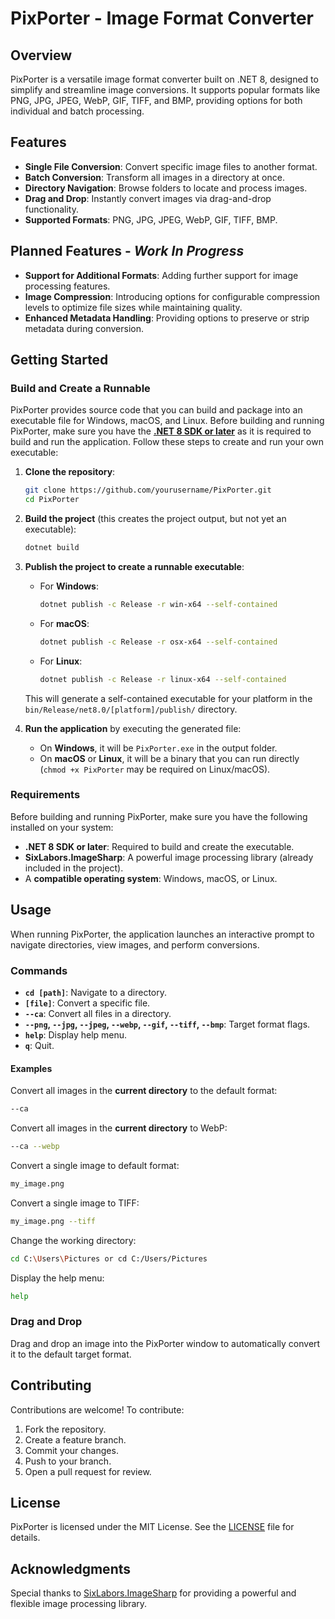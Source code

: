 # PixPorter - Image Format Converter

## Overview
PixPorter is a versatile image format converter built on .NET 8, designed to simplify and streamline image conversions. It supports popular formats like PNG, JPG, JPEG, WebP, GIF, TIFF, and BMP, providing options for both individual and batch processing.

## Features
- **Single File Conversion**: Convert specific image files to another format.
- **Batch Conversion**: Transform all images in a directory at once.
- **Directory Navigation**: Browse folders to locate and process images.
- **Drag and Drop**: Instantly convert images via drag-and-drop functionality.
- **Supported Formats**: PNG, JPG, JPEG, WebP, GIF, TIFF, BMP.

## Planned Features - *Work In Progress*
- **Support for Additional Formats**: Adding further support for image processing features.
- **Image Compression**: Introducing options for configurable compression levels to optimize file sizes while maintaining quality.
- **Enhanced Metadata Handling**: Providing options to preserve or strip metadata during conversion.

## Getting Started

### Build and Create a Runnable

PixPorter provides source code that you can build and package into an executable file for Windows, macOS, and Linux. Before building and running PixPorter, make sure you have the **[.NET 8 SDK or later](https://dotnet.microsoft.com/en-us/download/dotnet/8.0)** as it is required to build and run the application. Follow these steps to create and run your own executable:

1. **Clone the repository**:
   ```bash
   git clone https://github.com/yourusername/PixPorter.git
   cd PixPorter
   ```

2. **Build the project** (this creates the project output, but not yet an executable):
   ```bash
   dotnet build
   ```

3. **Publish the project to create a runnable executable**:
   - For **Windows**:
     ```bash
     dotnet publish -c Release -r win-x64 --self-contained
     ```
   - For **macOS**:
     ```bash
     dotnet publish -c Release -r osx-x64 --self-contained
     ```
   - For **Linux**:
     ```bash
     dotnet publish -c Release -r linux-x64 --self-contained
     ```

   This will generate a self-contained executable for your platform in the `bin/Release/net8.0/[platform]/publish/` directory.

4. **Run the application** by executing the generated file:
   - On **Windows**, it will be `PixPorter.exe` in the output folder.
   - On **macOS** or **Linux**, it will be a binary that you can run directly (`chmod +x PixPorter` may be required on Linux/macOS).

### Requirements
Before building and running PixPorter, make sure you have the following installed on your system:
- **.NET 8 SDK or later**: Required to build and create the executable.
- **SixLabors.ImageSharp**: A powerful image processing library (already included in the project).
- A **compatible operating system**: Windows, macOS, or Linux.

## Usage
When running PixPorter, the application launches an interactive prompt to navigate directories, view images, and perform conversions.

### Commands
- **`cd [path]`**: Navigate to a directory.
- **`[file]`**: Convert a specific file.
- **`--ca`**: Convert all files in a directory.
- **`--png`, `--jpg`, `--jpeg`, `--webp`, `--gif`, `--tiff`, `--bmp`**: Target format flags.
- **`help`**: Display help menu.
- **`q`**: Quit.

#### Examples
Convert all images in the **current directory** to the default format:
```bash
--ca
```
Convert all images in the **current directory** to WebP:
```bash
--ca --webp
```
Convert a single image to default format:
```bash
my_image.png
```
Convert a single image to TIFF:
```bash
my_image.png --tiff
```
Change the working directory:
```bash
cd C:\Users\Pictures or cd C:/Users/Pictures
```
Display the help menu:
```bash
help
```

### Drag and Drop
Drag and drop an image into the PixPorter window to automatically convert it to the default target format.

## Contributing
Contributions are welcome! To contribute:
1. Fork the repository.
2. Create a feature branch.
3. Commit your changes.
4. Push to your branch.
5. Open a pull request for review.

## License
PixPorter is licensed under the MIT License. See the [LICENSE](LICENSE) file for details.

## Acknowledgments
Special thanks to [SixLabors.ImageSharp](https://github.com/SixLabors/ImageSharp) for providing a powerful and flexible image processing library.
